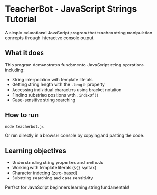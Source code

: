# TeacherBot - JavaScript Strings Tutorial

A simple educational JavaScript program that teaches string manipulation concepts through interactive console output.

## What it does

This program demonstrates fundamental JavaScript string operations including:

- String interpolation with template literals
- Getting string length with the `.length` property
- Accessing individual characters using bracket notation
- Finding substring positions with `.indexOf()`
- Case-sensitive string searching

## How to run

```bash
node teacherbot.js
```

Or run directly in a browser console by copying and pasting the code.

## Learning objectives

- Understanding string properties and methods
- Working with template literals (`${}` syntax)
- Character indexing (zero-based)
- Substring searching and case sensitivity

Perfect for JavaScript beginners learning string fundamentals!